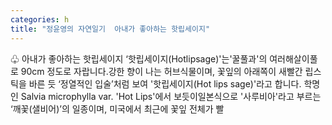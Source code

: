 ```yaml
---
categories: h
title: "정윤영의 자연일기  아내가 좋아하는 핫립세이지"
---
```

♧ 아내가 좋아하는 핫립세이지									‘핫립세이지(Hotlipsage)&#39;는&#39;꿀풀과&#39;의 여러해살이풀로 90cm 정도로 자랍니다.강한 향이 나는 허브식물이며, 꽃잎의 아래쪽이 새빨간 립스틱을 바른 듯 ‘정열적인 입술’처럼 보여 &#39;핫립세이지(Hot lips sage)&#39;라고 합니다.									학명인 Salvia microphylla var. &#39;Hot Lips&#39;에서 보듯이일본식으로 &#39;사루비아&#39;라고 부르는 ‘깨꽃(샐비어)’의 일종이며, 미국에서 최근에 꽃잎 전체가 빨